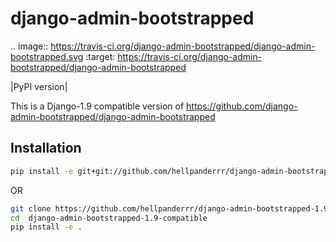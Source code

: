django-admin-bootstrapped
=========================

.. image:: https://travis-ci.org/django-admin-bootstrapped/django-admin-bootstrapped.svg
    :target: https://travis-ci.org/django-admin-bootstrapped/django-admin-bootstrapped

|PyPI version|

This is a Django-1.9 compatible version of https://github.com/django-admin-bootstrapped/django-admin-bootstrapped

Installation
------------

```bash
pip install -e git+git://github.com/hellpanderrr/django-admin-bootstrapped-1.9-compatible.git@master#egg=django_admin_bootstrapped
```
 
 OR
 
```bash
git clone https://github.com/hellpanderrr/django-admin-bootstrapped-1.9-compatible
cd  django-admin-bootstrapped-1.9-compatible
pip install -e .
```
